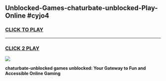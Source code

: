 
## Unblocked-Games-chaturbate-unblocked-Play-Online #cyjo4
<h3>
<a href="https://news.freeplayer.one?title=chaturbate-unblocked&ref=3">CLICK TO PLAY</a></h3>
<hr>

<h3>
<a href="https://news.freeplayer.one?title=chaturbate-unblocked&ref=3">CLICK 2 PLAY</a>
  
</h3>

<a href="https://news.freeplayer.one?title=chaturbate-unblocked&ref=3"><img src="https://clearcache.store/games.png"></a>


**chaturbate-unblocked games unblocked: Your Gateway to Fun and Accessible Online Gaming**
